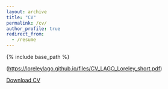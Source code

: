 ```yaml
---
layout: archive
title: "CV"
permalink: /cv/
author_profile: true
redirect_from:
  - /resume
---
```


{% include base_path %}

(https://loreleylago.github.io/files/CV_LAGO_Loreley_short.pdf)

[Download CV](https://loreleylago.github.io/files/CV_LAGO_Loreley_short.pdf)


